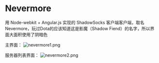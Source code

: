Nevermore
=========

用 Node-webkit + Angular.js 实现的 ShadowSocks 客户端客户端，取名Nevermore，玩过Dota的应该知道这是影魔（Shadow Fiend）的名字，所以界面大面积使用了阴暗色

主界面：
![nevermore1.png](http://cnode.qiniudn.com/Fuc8SheypEdPcu1pK-fCtxzUnCvI)

服务器列表界面：
 ![nevermore2.png](http://cnode.qiniudn.com/FsQGkFMwe9UkBddSCvbCOpLqwKN3)